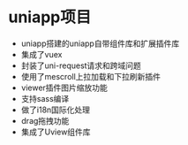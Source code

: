 # uniapp项目
+ uniapp搭建的uniapp自带组件库和扩展插件库
+ 集成了vuex
+ 封装了uni-request请求和跨域问题
+ 使用了mescroll上拉加载和下拉刷新插件
+ viewer插件图片缩放功能
+ 支持sass编译
+ 做了i18n国际化处理
+ drag拖拽功能
+ 集成了Uview组件库